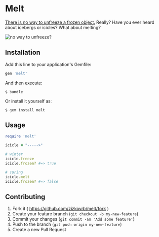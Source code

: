 # Melt

[There is no way to unfreeze a frozen object.](http://ruby-doc.org/core-2.2.0/Object.html#method-i-freeze) Really? Have you ever heard about icebergs or icicles? What about melting?

![no way to unfreeze?](http://media.giphy.com/media/Et9WoN2Aejm3C/giphy.gif)

## Installation

Add this line to your application's Gemfile:

```ruby
gem 'melt'
```

And then execute:

    $ bundle

Or install it yourself as:

    $ gem install melt

## Usage

```ruby
require 'melt'

icicle = "----->"

# winter
icicle.freeze
icicle.frozen? #=> true

# spring
icicle.melt
icicle.frozen? #=> false
```

## Contributing

1. Fork it ( https://github.com/zizkovrb/melt/fork )
2. Create your feature branch (`git checkout -b my-new-feature`)
3. Commit your changes (`git commit -am 'Add some feature'`)
4. Push to the branch (`git push origin my-new-feature`)
5. Create a new Pull Request

